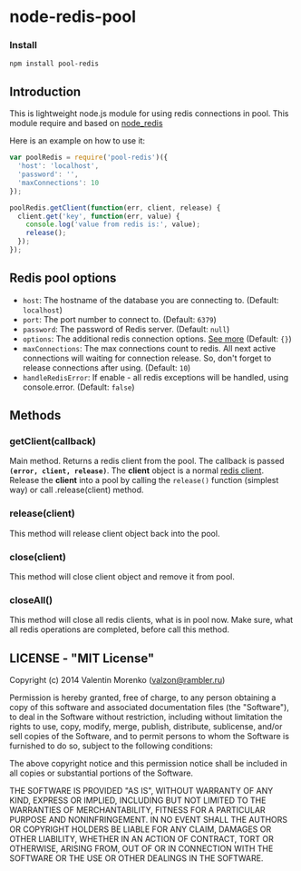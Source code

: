 node-redis-pool
===============

### Install

    npm install pool-redis

## Introduction

This is lightweight node.js module for using redis connections in pool.
This module require and based on [node_redis][]

Here is an example on how to use it:

```js
var poolRedis = require('pool-redis')({
  'host': 'localhost',
  'password': '',
  'maxConnections': 10
});

poolRedis.getClient(function(err, client, release) {
  client.get('key', function(err, value) {
    console.log('value from redis is:', value);
    release();
  });
});
```

[node_redis]: https://github.com/mranney/node_redis


## Redis pool options

* `host`: The hostname of the database you are connecting to. (Default: `localhost`)
* `port`: The port number to connect to. (Default: `6379`)
* `password`: The password of Redis server. (Default: `null`)
* `options`: The additional redis connection options. [See more][] (Default: `{}`)
* `maxConnections`: The max connections count to redis. All next active connections will waiting for connection release. So, don't forget to release connections after using. (Default: `10`)
* `handleRedisError`: If enable - all redis exceptions will be handled, using console.error. (Default: `false`)

[See more]: https://github.com/mranney/node_redis#rediscreateclientport-host-options

## Methods

### getClient(callback)
Main method. Returns a redis client from the pool. 
The callback is passed **`(error, client, release)`**. 
The **client** object is a normal [redis client][]. 
Release the **client** into a pool by calling the `release()` function (simplest way) 
or call .release(client) method.

### release(client)
This method will release client object back into the pool.

### close(client)
This method will close client object and remove it from pool.

### closeAll()
This method will close all redis clients, what is in pool now. Make sure, what all redis operations are completed, before call this method.

[redis client]: https://github.com/mranney/node_redis#usage

## LICENSE - "MIT License"

Copyright (c) 2014 Valentin Morenko (valzon@rambler.ru)

Permission is hereby granted, free of charge, to any person
obtaining a copy of this software and associated documentation
files (the "Software"), to deal in the Software without
restriction, including without limitation the rights to use,
copy, modify, merge, publish, distribute, sublicense, and/or sell
copies of the Software, and to permit persons to whom the
Software is furnished to do so, subject to the following
conditions:

The above copyright notice and this permission notice shall be
included in all copies or substantial portions of the Software.

THE SOFTWARE IS PROVIDED "AS IS", WITHOUT WARRANTY OF ANY KIND,
EXPRESS OR IMPLIED, INCLUDING BUT NOT LIMITED TO THE WARRANTIES
OF MERCHANTABILITY, FITNESS FOR A PARTICULAR PURPOSE AND
NONINFRINGEMENT. IN NO EVENT SHALL THE AUTHORS OR COPYRIGHT
HOLDERS BE LIABLE FOR ANY CLAIM, DAMAGES OR OTHER LIABILITY,
WHETHER IN AN ACTION OF CONTRACT, TORT OR OTHERWISE, ARISING
FROM, OUT OF OR IN CONNECTION WITH THE SOFTWARE OR THE USE OR
OTHER DEALINGS IN THE SOFTWARE.
